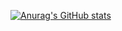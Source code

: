 [![Anurag's GitHub stats](https://github-readme-stats.vercel.app/api?username=mateusazvd)](https://github.com/mateusazvd/github-readme-stats)
